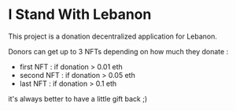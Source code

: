 # I Stand With Lebanon

This project is a donation decentralized application for Lebanon. 

Donors can get up to 3 NFTs depending on how much they donate : 
  - first NFT : if donation > 0.01 eth
  - second NFT : if donation > 0.05 eth
  - last NFT : if donation > 0.1 eth

it's always better to have a little gift back ;)



